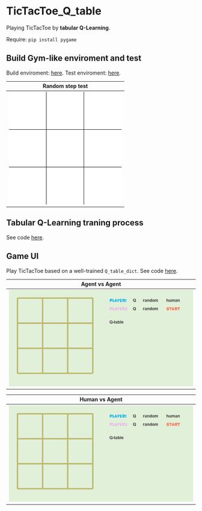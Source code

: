 # TicTacToe_Q_table
Playing TicTacToe by **tabular Q-Learning**.

Require: <code>pip install pygame</code>

## Build Gym-like enviroment and test
Build enviroment: [here](https://github.com/wwsyan/TicTacToe_Q_table/blob/main/tictactoe_qtable/TicTacToe_env.py).
Test enviroment: [here](https://github.com/wwsyan/TicTacToe_Q_table/blob/main/tictactoe_qtable/TicTacToe_env_test.py).

| Random step test |
| :---: |
|![](images/tictactoe_random.gif)|

## Tabular Q-Learning traning process
See code [here](https://github.com/wwsyan/TicTacToe_Q_table/blob/main/tictactoe_qtable/Table%20QLearning%20play%20TicTacToe.py).

## Game UI
Play TicTacToe based on a well-trained <code>Q_table_dict</code>.
See code [here](https://github.com/wwsyan/TicTacToe_Q_table/blob/main/tictactoe_qtable/TicTacToe%20Game.py).

| Agent vs Agent |
| :---: |
|![](images/tictactoe_agent_vs_agent.gif)|

| Human vs Agent |
| :---: |
|![](images/tictactoe_human_vs_agent.gif)|



